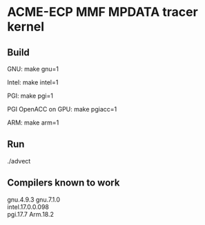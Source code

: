 # ACME-ECP MMF MPDATA tracer kernel 

## Build

GNU:
make gnu=1 

Intel:
make intel=1

PGI:
make pgi=1

PGI OpenACC on GPU: 
make pgiacc=1

ARM:
make arm=1

## Run
./advect

## Compilers known to work
gnu.4.9.3 
gnu.7.1.0  
intel.17.0.0.098  
pgi.17.7 
Arm.18.2
